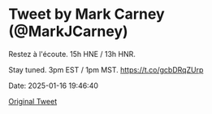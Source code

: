 # Tweet by Mark Carney (@MarkJCarney)

Restez à l'écoute. 15h HNE / 13h HNR.

Stay tuned. 3pm EST / 1pm MST. https://t.co/gcbDRqZUrp

Date: 2025-01-16 19:46:40

[Original Tweet](https://x.com/MarkJCarney/status/1879978596284133522)
